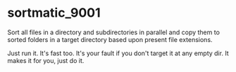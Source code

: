 # sortmatic_9001
Sort all files in a directory and subdirectories in parallel and copy them to sorted folders in a target directory based upon present file extensions.

Just run it. It's fast too. It's your fault if you don't target it at any empty dir. It makes it for you, just do it. 
